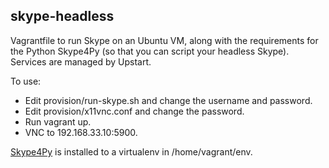 skype-headless
--------------

Vagrantfile to run Skype on an Ubuntu VM, along with the requirements
for the Python Skype4Py (so that you can script your headless Skype).
Services are managed by Upstart.

To use:

- Edit provision/run-skype.sh and change the username and password.
- Edit provision/x11vnc.conf and change the password.
- Run vagrant up.
- VNC to 192.168.33.10:5900.

[Skype4Py] is installed to a virtualenv in /home/vagrant/env.

[Skype4Py]: https://github.com/awahlig/skype4py

